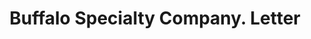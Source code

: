 ---
doi: 10.7916/D8TX4SFN
date_other: '1908'
date_other_textual: '1908'
form: correspondence
genre:
- Letters (correspondence)
name:
- Buffalo Specialty Company
object_in_context_url: https://biggert.cul.columbia.edu/items/view/ave_biggert_00883
subject_hierarchical_geographic:
- Buffalo, New York, United States
subject_name:
- Buffalo Specialty Company
title: Buffalo Specialty Company. Letter
sort_title: Buffalo Specialty Company. Letter
call_number: ave_biggert_00883
coordinates:
- 42.90472222222222,-78.84944444444444
pid: ave_biggert_00883
identifiers: ave_biggert_00883
permalink: /biggert/ave_biggert_00883/
layout: iiif-image-page
---